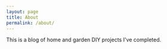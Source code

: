 ```yaml
---
layout: page
title: About
permalink: /about/
---
```


This is a blog of home and garden DIY projects I've completed.
